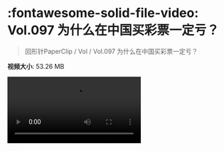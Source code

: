# :fontawesome-solid-file-video: Vol.097 为什么在中国买彩票一定亏？

> 回形针PaperClip / Vol / Vol.097 为什么在中国买彩票一定亏？

**视频大小**: 53.26 MB

<div class="video"><video src="https://file.hsyhx.top/archive/回形针PaperClip/Vol/Vol.097 为什么在中国买彩票一定亏？.mp4" controls preload>🤔 您的浏览器不支持 video 标签</video></div>